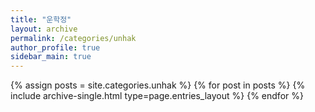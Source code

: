 ```yaml
---
title: "운학정"
layout: archive
permalink: /categories/unhak
author_profile: true
sidebar_main: true
---
```



{% assign posts = site.categories.unhak %}
{% for post in posts %} {% include archive-single.html type=page.entries_layout %} {% endfor %}
